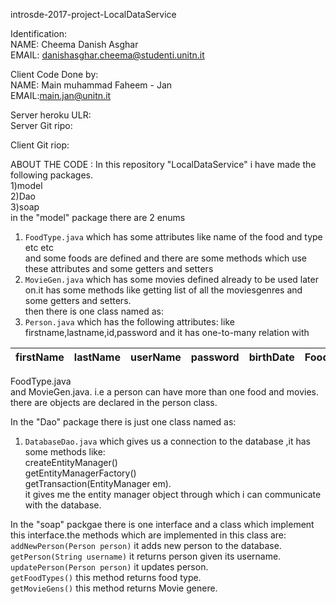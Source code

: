 introsde-2017-project-LocalDataService  
 
 
Identification:  
NAME: Cheema Danish Asghar  
EMAIL: danishasghar.cheema@studenti.unitn.it  
 
Client Code Done by:      
NAME: Main muhammad Faheem - Jan     
EMAIL:main.jan@unitn.it    
 
 Server heroku ULR:     
 Server Git ripo:     
 
 Client Git riop:      
 
ABOUT THE CODE : In this repository "LocalDataService" i have made the following packages.    
1)model    
2)Dao      
3)soap            
in the "model" package there are 2 enums    
1) `FoodType.java` which has some attributes like name of the food and type etc etc      
and some foods are defined and there are some methods which use these attributes and some getters and setters    
2) `MovieGen.java`   which has some movies defined already to be used later on.it has some methods like getting list of all the   moviesgenres and some getters and setters.   
then there is one class named as:  
3) `Person.java` which has the following attributes: like firstname,lastname,id,password and it has one-to-many relation with  

|firstName|lastName|userName|password|birthDate|FoodType|MovieGen|  
|---------|--------|--------|--------|---------|--------|--------|  

FoodType.java   
and MovieGen.java. i.e a person can have more than one food and movies. there are objects are declared in the person class.   

In the "Dao" package there is just one class named as:
1) `DatabaseDao.java` which gives us a connection to the database ,it has some  methods like:  
createEntityManager()    
getEntityManagerFactory()  
getTransaction(EntityManager em).  
it gives me the entity manager object through which i can communicate with the database.  

In the "soap" packgae there is one interface and a class which implement this interface.the methods which are implemented in this   class   are: 
`addNewPerson(Person person)` it adds new person to the database.      
`getPerson(String username)` it returns person given its username.      
`updatePerson(Person person)` it updates person.       
`getFoodTypes()` this method returns food type.      
`getMovieGens()` this method returns Movie genere.      

